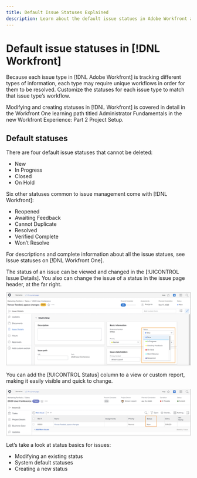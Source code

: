 ```yaml
---
title: Default Issue Statuses Explained
description: Learn about the default issue statues in Adobe Workfront and why you might want to customize them to match your organization's workflow.
---
```

# Default issue statuses in [!DNL Workfront]

Because each issue type in [!DNL Adobe Workfront] is tracking different types of information, each type may require unique workflows in order for them to be resolved. Customize the statuses for each issue type to match that issue type’s workflow.

<!---
add URL in paragraph below
--->

Modifying and creating statuses in [!DNL Workfront] is covered in detail in the Workfront One learning path titled Administrator Fundamentals in the new Workfront Experience: Part 2 Project Setup.

## Default statuses

There are four default issue statuses that cannot be deleted:

* New
* In Progress
* Closed
* On Hold

Six other statuses common to issue management come with [!DNL Workfront]:

* Reopened
* Awaiting Feedback
* Cannot Duplicate
* Resolved
* Verified Complete
* Won’t Resolve

<!---
need URL in paragraph below
--->

For descriptions and complete information about all the issue statues, see Issue statuses on [!DNL Workfront One].

The status of an issue can be viewed and changed in the [!UICONTROL Issue Details]. You also can change the issue of a status in the issue page header, at the far right.

![[!UICONTROL Status] option in page header and [!UICONTROL Issue Details] page](assets/admin-fund-issue-details-status.png)

You can add the [!UICONTROL Status] column to a view or custom report, making it easily visible and quick to change.

![[!UICONTROL Status] column in a [!UICONTROL View]](assets/admin-fund-issue-status-view.png)

<!---
link the bullets below to the articles
--->

Let’s take a look at status basics for issues:

* Modifying an existing status
* System default statuses
* Creating a new status
